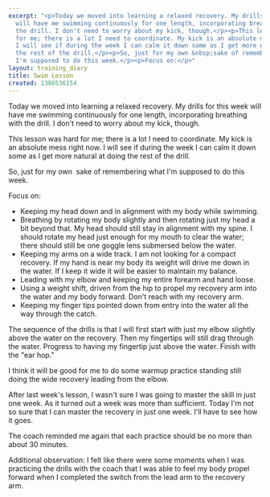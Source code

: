 ```yaml
---
excerpt: "<p>Today we moved into learning a relaxed recovery. My drills for this week
  will have me swimming continuously for one length, incorporating breathing with
  the drill. I don't need to worry about my kick, though.</p><p>This lesson was hard
  for me; there is a lot I need to coordinate. My kick is an absolute mess right now.
  I will see if during the week I can calm it down some as I get more natural at doing
  the rest of the drill.</p><p>So, just for my own &nbsp;sake of remembering what
  I'm supposed to do this week.</p><p>Focus on:</p>"
layout: training_diary
title: Swim Lesson
created: 1386536154
---
```

<p>Today we moved into learning a relaxed recovery. My drills for this week will have me swimming continuously for one length, incorporating breathing with the drill. I don't need to worry about my kick, though.</p><p>This lesson was hard for me; there is a lot I need to coordinate. My kick is an absolute mess right now. I will see if during the week I can calm it down some as I get more natural at doing the rest of the drill.</p><p>So, just for my own &nbsp;sake of remembering what I'm supposed to do this week.</p><p>Focus on:</p><ul><li>Keeping my head down and in alignment with my body while swimming.</li><li>Breathing by rotating my body slightly and then rotating just my head a bit beyond that. My head should still stay in alignment with my spine. I should rotate my head just enough for my mouth to clear the water; there should still be one goggle lens submersed below the water.</li><li>Keeping my arms on a wide track. I am not looking for a compact recovery. If my hand is near my body its weight will drive me down in the water. If I keep it wide it will be easier to maintain my balance.</li><li>Leading with my elbow and keeping my entire forearm and hand loose.</li><li>Using a weight shift, driven from the hip to propel my recovery arm into the water and my body forward. Don't reach with my recovery arm.</li><li>Keeping my finger tips pointed down from entry into the water all the way through the catch.</li></ul><p>The sequence of the drills is that I will first start with just my elbow slightly above the water on the recovery. Then my fingertips will still drag through the water. Progress to having my fingertip just above the water. Finish with the "ear hop."</p><p>I think it will be good for me to do some warmup practice standing still doing the wide recovery leading from the elbow.</p><p>After last week's lesson, I wasn't sure I was going to master the skill in just one week. As it turned out a week was more than sufficient. Today I'm not so sure that I can master the recovery in just one week. I'll have to see how it goes.</p><p>The coach reminded me again that each practice should be no more than about 30 minutes.</p><p>Additional observation: I felt like there were some moments when I was practicing the drills with the coach that I was able to feel my body propel forward when I completed the switch from the lead arm to the recovery arm.</p>
